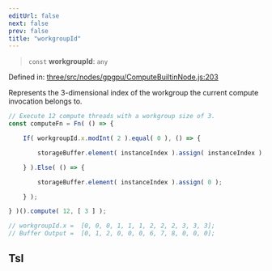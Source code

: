 ```yaml
---
editUrl: false
next: false
prev: false
title: "workgroupId"
---
```


> `const` **workgroupId**: `any`

Defined in: [three/src/nodes/gpgpu/ComputeBuiltinNode.js:203](https://github.com/DefinitelyMaybe/three-i18n/blob/fa57b79433d1c349ffb23a78727299c8d4190136/three/src/nodes/gpgpu/ComputeBuiltinNode.js#L203)

Represents the 3-dimensional index of the workgroup the current compute invocation belongs to.
```js
// Execute 12 compute threads with a workgroup size of 3.
const computeFn = Fn( () => {

	If( workgroupId.x.modInt( 2 ).equal( 0 ), () => {

		storageBuffer.element( instanceIndex ).assign( instanceIndex );

	} ).Else( () => {

		storageBuffer.element( instanceIndex ).assign( 0 );

	} );

} )().compute( 12, [ 3 ] );

// workgroupId.x =  [0, 0, 0, 1, 1, 1, 2, 2, 2, 3, 3, 3];
// Buffer Output =  [0, 1, 2, 0, 0, 0, 6, 7, 8, 0, 0, 0];
```

## Tsl
